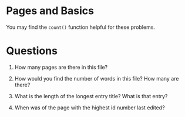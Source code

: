 # Pages and Basics

You may find the `count()` function helpful for these problems. 

# Questions

1) How many pages are there in this file?

2) How would you find the number of words in this file? How many are there?

3) What is the length of the longest entry title? What is that entry?
4) When was of the page with the highest id number last edited?
